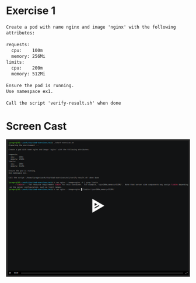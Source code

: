 # Exercise 1

```
Create a pod with name nginx and image 'nginx' with the following attributes:

requests:
  cpu:    100m
  memory: 256Mi
limits:
  cpu:    200m
  memory: 512Mi

Ensure the pod is running.
Use namespace ex1.

Call the script 'verify-result.sh' when done
```

# Screen Cast
[![asciicast](ex1.png)](https://asciinema.org/a/404501)
